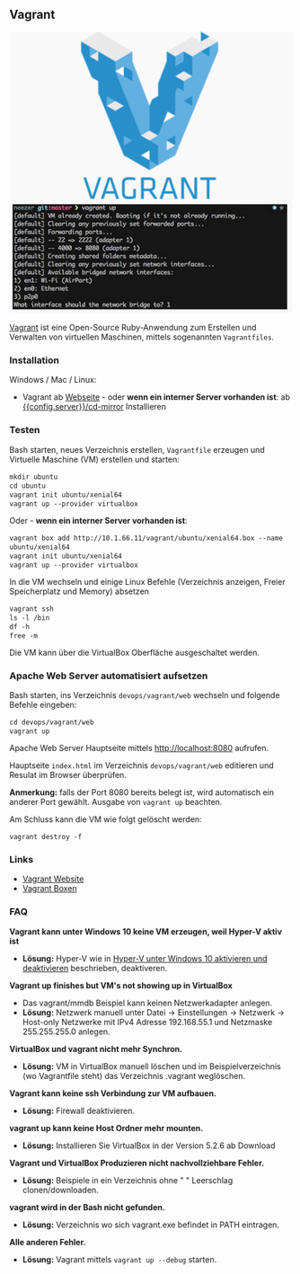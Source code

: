 Vagrant
-------

![](../images/Vagrant.png)

[Vagrant](https://de.wikipedia.org/wiki/Vagrant_(Software)) ist eine Open-Source Ruby-Anwendung zum Erstellen und Verwalten von virtuellen Maschinen, mittels sogenannten `Vagrantfiles`.

### Installation

Windows / Mac / Linux:
* Vagrant ab [Webseite](https://www.vagrantup.com/downloads.html) - oder **wenn ein interner Server vorhanden ist**: ab [{{config.server}}/cd-mirror]({{config.server}}/cd-mirror) Installieren

### Testen

Bash starten, neues Verzeichnis erstellen, `Vagrantfile` erzeugen und Virtuelle Maschine (VM) erstellen und starten:

	mkdir ubuntu
	cd ubuntu
	vagrant init ubuntu/xenial64
	vagrant up --provider virtualbox
	
Oder - **wenn ein interner Server vorhanden ist**:	

	vagrant box add http://10.1.66.11/vagrant/ubuntu/xenial64.box --name ubuntu/xenial64
	vagrant init ubuntu/xenial64
	vagrant up --provider virtualbox
	
In die VM wechseln und einige Linux Befehle (Verzeichnis anzeigen, Freier Speicherplatz und Memory) absetzen

	vagrant ssh
	ls -l /bin
	df -h
	free -m
	
Die VM kann über die VirtualBox Oberfläche ausgeschaltet werden.

### Apache Web Server automatisiert aufsetzen

Bash starten, ins Verzeichnis `devops/vagrant/web` wechseln und folgende Befehle eingeben:

	cd devops/vagrant/web
	vagrant up
	
Apache Web Server Hauptseite mittels [http://localhost:8080](http://localhost:8080) aufrufen.

Hauptseite `index.html` im Verzeichnis `devops/vagrant/web` editieren und Resulat im Browser überprüfen.

**Anmerkung:** falls der Port 8080 bereits belegt ist, wird automatisch ein anderer Port gewählt. Ausgabe von `vagrant up` beachten.

Am Schluss kann die VM wie folgt gelöscht werden:

	vagrant destroy -f

### Links

* [Vagrant Website](https://www.vagrantup.com/)
* [Vagrant Boxen](https://atlas.hashicorp.com/boxes/search)


### FAQ

**Vagrant kann unter Windows 10 keine VM erzeugen, weil Hyper-V aktiv ist**
* **Lösung:** Hyper-V wie in [Hyper-V unter Windows 10 aktivieren und deaktivieren](https://www.xcep.net/blog/hyper-v-unter-windows-10-aktivieren-und-deaktivieren/) beschrieben, deaktiveren. 

**Vagrant up finishes but VM's not showing up in VirtualBox**
* Das vagrant/mmdb Beispiel kann keinen Netzwerkadapter anlegen.
* **Lösung:** Netzwerk manuell unter Datei -> Einstellungen -> Netzwerk -> Host-only Netzwerke mit IPv4 Adresse 192.168.55.1 und Netzmaske 255.255.255.0 anlegen.

**VirtualBox und vagrant nicht mehr Synchron.**
* **Lösung:** VM in VirtualBox manuell löschen und im Beispielverzeichnis (wo Vagrantfile steht) das Verzeichnis .vagrant weglöschen.

**Vagrant kann keine ssh Verbindung zur VM aufbauen.**
* **Lösung:** Firewall deaktivieren.

**vagrant up kann keine Host Ordner mehr mounten.**
* **Lösung:** Installieren Sie VirtualBox in der Version 5.2.6 ab Download

**Vagrant und VirtualBox Produzieren nicht nachvollziehbare Fehler.**
* **Lösung:** Beispiele in ein Verzeichnis ohne " " Leerschlag clonen/downloaden.

**vagrant wird in der Bash nicht gefunden.**
* **Lösung:** Verzeichnis wo sich vagrant.exe befindet in PATH eintragen.

**Alle anderen Fehler.**
* **Lösung:** Vagrant mittels `vagrant up --debug` starten.

